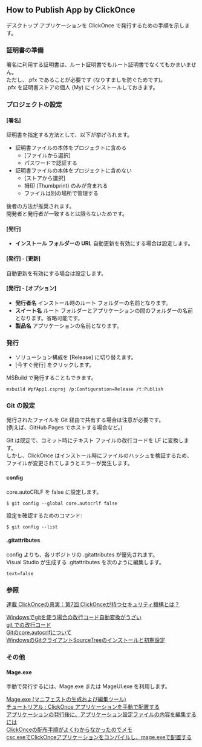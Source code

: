 ## How to Publish App by ClickOnce

デスクトップ アプリケーションを ClickOnce で発行するための手順を示します。

### 証明書の準備
署名に利用する証明書は、ルート証明書でもルート証明書でなくてもかまいません。  
ただし、.pfx であることが必要です (なりすましを防ぐためです)。  
.pfx を証明書ストアの個人 (My) にインストールしておきます。

### プロジェクトの設定

#### [署名]
証明書を指定する方法として、以下が挙げられます。

* 証明書ファイルの本体をプロジェクトに含める
  * [ファイルから選択]
  * パスワードで認証する
* 証明書ファイルの本体をプロジェクトに含めない
  * [ストアから選択]
  * 拇印 (Thumbprint) のみが含まれる
  * ファイルは別の場所で管理する

後者の方法が推奨されます。  
開発者と発行者が一致するとは限らないためです。

#### [発行]
* **インストール フォルダーの URL** 自動更新を有効にする場合は設定します。

#### [発行] - [更新]
自動更新を有効にする場合は設定します。

#### [発行] - [オプション]
* **発行者名** インストール時のルート フォルダーの名前となります。
* **スイート名** ルート フォルダーとアプリケーションの間のフォルダーの名前となります。省略可能です。
* **製品名** アプリケーションの名前となります。

### 発行
* ソリューション構成を [Release] に切り替えます。
* [今すぐ発行] をクリックします。

MSBuild で発行することもできます。

```
msbuild WpfApp1.csproj /p:Configuration=Release /t:Publish
```

### Git の設定
発行されたファイルを Git 経由で共有する場合は注意が必要です。  
(例えば、GitHub Pages でホストする場合など。)

Git は既定で、コミット時にテキスト ファイルの改行コードを LF に変換します。  
しかし、ClickOnce はインストール時にファイルのハッシュを検証するため、  
ファイルが変更されてしまうとエラーが発生します。

#### config
core.autoCRLF を false に設定します。

```
$ git config --global core.autocrlf false
```

設定を確認するためのコマンド:

```
$ git config --list
```

#### .gitattributes
config よりも、各リポジトリの .gitattributes が優先されます。  
Visual Studio が生成する .gitattributes を次のように編集します。

```
text=false
```

### 参照
[連載 ClickOnceの真実：第7回 ClickOnceが持つセキュリティ機構とは？](http://www.atmarkit.co.jp/ait/articles/0612/02/news015.html)

[Windowsでgitを使う場合の改行コード自動変換がうざい](http://www.seeds-std.co.jp/seedsblog/2551.html)  
[git での改行コード](http://qiita.com/shuhei/items/2da839de8803cb335f86)  
[Gitのcore.autocrlfについて](http://hack.aipo.com/archives/5841/)  
[WindowsのGitクライアントSourceTreeのインストールと初期設定](http://www.karakaram.com/windows-git-source-tree)

### その他

#### Mage.exe
手動で発行するには、Mage.exe または MageUI.exe を利用します。

[Mage.exe (マニフェストの生成および編集ツール)](https://msdn.microsoft.com/ja-jp/library/acz3y3te.aspx)  
[チュートリアル : ClickOnce アプリケーションを手動で配置する](https://msdn.microsoft.com/ja-jp/library/xc3tc5xx.aspx)  
[アプリケーションの発行後に、アプリケーション設定ファイルの内容を編集するには](http://blogs.msdn.com/b/jpvsblog/archive/2011/05/26/clickonce-tips.aspx)  
[ClickOnceの配布手順がよくわからなかったのでメモ](http://d.hatena.ne.jp/masakitk/20110111/1294751018)  
[csc.exeでClickOnceアプリケーションをコンパイルし、mage.exeで配置する](http://symfoware.blog68.fc2.com/blog-entry-1135.html)

